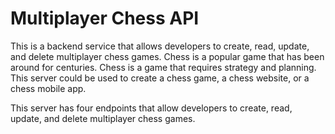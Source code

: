# Multiplayer Chess API

This is a backend service that allows developers to create, read, update, and delete multiplayer chess games. Chess is a popular game that has been around for centuries. Chess is a game that requires strategy and planning. This server could be used to create a chess game, a chess website, or a chess mobile app.

This server has four endpoints that allow developers to create, read, update, and delete multiplayer chess games.